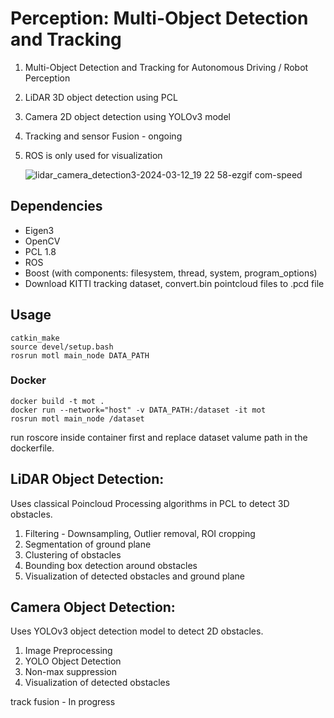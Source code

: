 # Perception: Multi-Object Detection and Tracking

1. Multi-Object Detection and Tracking for Autonomous Driving / Robot Perception
2. LiDAR 3D object detection using PCL
3. Camera 2D object detection using YOLOv3 model
4. Tracking and sensor Fusion - ongoing
5. ROS is only used for visualization

   
     ![lidar_camera_detection3-2024-03-12_19 22 58-ezgif com-speed](https://github.com/Loahit5101/3D-Multi-Object-Detection-and-Tracking/assets/55102632/d732b39b-e291-4833-b68a-1c5815f2e164)


## Dependencies
- Eigen3
- OpenCV
- PCL 1.8
- ROS 
- Boost (with components: filesystem, thread, system, program_options)
- Download KITTI tracking dataset, convert.bin pointcloud files to .pcd file
  
## Usage
 
```
catkin_make
source devel/setup.bash
rosrun motl main_node DATA_PATH
```
### Docker

```
docker build -t mot .
docker run --network="host" -v DATA_PATH:/dataset -it mot
rosrun motl main_node /dataset
```

run roscore inside container first and replace dataset valume path in the dockerfile.

## LiDAR Object Detection:

Uses classical Poincloud Processing algorithms in PCL to detect 3D obstacles.

1. Filtering - Downsampling, Outlier removal, ROI cropping
2. Segmentation of ground plane
3. Clustering of obstacles
4. Bounding box detection around obstacles
5. Visualization of detected obstacles and ground plane

## Camera Object Detection:

Uses YOLOv3 object detection model to detect 2D obstacles.

1. Image Preprocessing
2. YOLO Object Detection
3. Non-max suppression
4. Visualization of detected obstacles

track fusion - In progress


